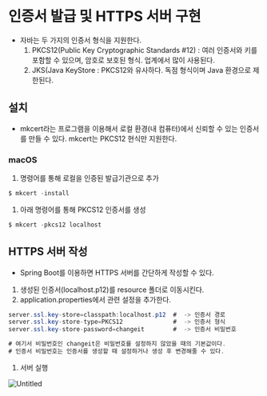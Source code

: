 # 인증서 발급 및 HTTPS 서버 구현

- 자바는 두 가지의 인증서 형식을 지원한다.
    1. PKCS12(Public Key Cryptographic Standards #12) :  여러 인증서와 키를 포함할 수 있으며, 암호로 보호된 형식. 업계에서 많이 사용된다.
    2. JKS(Java KeyStore : PKCS12와 유사하다. 독점 형식이며 Java 환경으로 제한된다.

## 설치

- mkcert라는 프로그램을 이용해서 로컬 환경(내 컴퓨터)에서 신뢰할 수 있는 인증서를 만들 수 있다. mkcert는 PKCS12 현식만 지원한다.

### macOS

1. 명령어를 통해 로컬을 인증된 발급기관으로 추가

```java
$ mkcert -install
```

1. 아래 명령어를 통해 PKCS12 인증서를 생성

```java
$ mkcert -pkcs12 localhost
```

## HTTPS 서버 작성

- Spring Boot를 이용하면 HTTPS 서버를 간단하게 작성할 수 있다.
1. 생성된 인증서(localhost.p12)를 resource 폴더로 이동시킨다.
2. application.properties에서 관련 설정을 추가한다.

```java
server.ssl.key-store=classpath:localhost.p12  #  -> 인증서 경로
server.ssl.key-store-type=PKCS12              #  -> 인증서 형식
server.ssl.key-store-password=changeit        #  -> 인증서 비밀번호

# 여기서 비밀번호인 changeit은 비밀번호를 설정하지 않았을 때의 기본값이다.
# 인증서 비밀번호는 인증서를 생성할 때 설정하거나 생성 후 변경해줄 수 있다.
```

1. 서버 실행

![Untitled](https://s3.us-west-2.amazonaws.com/secure.notion-static.com/fa2617c0-c701-48d3-b909-7ce545a6d1d8/Untitled.png?X-Amz-Algorithm=AWS4-HMAC-SHA256&X-Amz-Content-Sha256=UNSIGNED-PAYLOAD&X-Amz-Credential=AKIAT73L2G45EIPT3X45%2F20221117%2Fus-west-2%2Fs3%2Faws4_request&X-Amz-Date=20221117T122102Z&X-Amz-Expires=86400&X-Amz-Signature=c42047a02ecd4f9353d5d797eba8f52b7328c441d16ed6c06c048af42f61885f&X-Amz-SignedHeaders=host&response-content-disposition=filename%3D%22Untitled.png%22&x-id=GetObject)